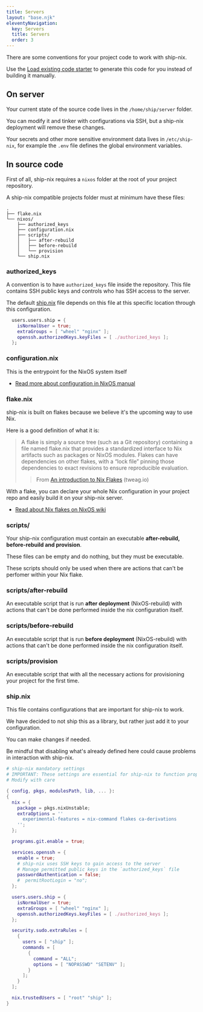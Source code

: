 ```yaml
---
title: Servers
layout: "base.njk"
eleventyNavigation:
  key: Servers
  title: Servers
  order: 3
---
```


There are some conventions for your project code to work with ship-nix.

Use the [Load existing code starter](/starters/migration/) to generate this code for you instead of building it manually.

## On server

Your current state of the source code lives in the `/home/ship/server` folder.

You can modify it and tinker with configurations via SSH, but a ship-nix deployment will remove these changes.

Your secrets and other more sensitive environment data lives in `/etc/ship-nix`, for example the `.env` file defines the global environment variables.

## In source code

First of all, ship-nix requires a `nixos` folder at the root of your project repository.

A ship-nix compatible projects folder must at minimum have these files:

```
.
├── flake.nix
└── nixos/
    ├── authorized_keys
    ├── configuration.nix
    ├── scripts/
    │   ├── after-rebuild
    │   ├── before-rebuild
    │   └── provision
    └── ship.nix
```

### authorized_keys

A convention is to have `authorized_keys` file inside the repository. This file contains SSH public keys and controls who has SSH access to the server.

The default [ship.nix](#shipnix) file depends on this file at this specific location through this configuration.

```nix
  users.users.ship = {
    isNormalUser = true;
    extraGroups = [ "wheel" "nginx" ];
    openssh.authorizedKeys.keyFiles = [ ./authorized_keys ];
  };
```

### configuration.nix

This is the entrypoint for the NixOS system itself

- [Read more about configuration in NixOS manual](https://NixOS.org/manual/NixOS/stable/)

### flake.nix

ship-nix is built on flakes because we believe it's the upcoming way to use Nix.

Here is a good definition of what it is:

> A flake is simply a source tree (such as a Git repository) containing a file named flake.nix that provides a standardized interface to Nix artifacts such as packages or NixOS modules. Flakes can have dependencies on other flakes, with a “lock file” pinning those dependencies to exact revisions to ensure reproducible evaluation.
>
> > From [An introduction to Nix Flakes](https://www.tweag.io/blog/2020-05-25-flakes/) (tweag.io)

With a flake, you can declare your whole Nix configuration in your project repo and easily build it on your ship-nix server.

- [Read about Nix flakes on NixOS wiki](https://NixOS.wiki/wiki/Flakes)

### scripts/

Your ship-nix configuration must contain an executable **after-rebuild, before-rebuild and provision**.

These files can be empty and do nothing, but they must be executable.

These scripts should only be used when there are actions that can't be perfomer within your Nix flake.

### scripts/after-rebuild

An executable script that is run **after deployment** (NixOS-rebuild) with actions that can't be done performed inside the nix configuration itself.

### scripts/before-rebuild

An executable script that is run **before deployment** (NixOS-rebuild) with actions that can't be done performed inside the nix configuration itself.

### scripts/provision

An executable script that with all the necessary actions for provisioning your project for the first time.

### ship.nix

This file contains configurations that are important for ship-nix to work.

We have decided to not ship this as a library, but rather just add it to your configuration.

You can make changes if needed.

Be mindful that disabling what's already defined here could cause problems in interaction with ship-nix.

```nix
# ship-nix mandatory settings
# IMPORTANT: These settings are essential for ship-nix to function properly on your server
# Modify with care

{ config, pkgs, modulesPath, lib, ... }:
{
  nix = {
    package = pkgs.nixUnstable;
    extraOptions = ''
      experimental-features = nix-command flakes ca-derivations
    '';
  };

  programs.git.enable = true;

  services.openssh = {
    enable = true;
    # ship-nix uses SSH keys to gain access to the server
    # Manage permitted public keys in the `authorized_keys` file
    passwordAuthentication = false;
    #  permitRootLogin = "no";
  };

  users.users.ship = {
    isNormalUser = true;
    extraGroups = [ "wheel" "nginx" ];
    openssh.authorizedKeys.keyFiles = [ ./authorized_keys ];
  };

  security.sudo.extraRules = [
    {
      users = [ "ship" ];
      commands = [
        {
          command = "ALL";
          options = [ "NOPASSWD" "SETENV" ];
        }
      ];
    }
  ];

  nix.trustedUsers = [ "root" "ship" ];
}

```
